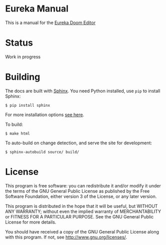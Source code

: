 Eureka Manual
=============

This is a manual for the [Eureka Doom Editor](http://eureka-editor.sourceforge.net/)

Status
======

Work in progress

Building
========

The docs are built with [Sphinx](http://www.sphinx-doc.org/en/master/#). You need Python installed, use `pip` to install Sphinx:

    $ pip install sphinx

For more installation options [see here](http://www.sphinx-doc.org/en/master/usage/installation.html).

To build:

    $ make html

To auto-build on change detection, and serve the site for development:

    $ sphinx-autobuild source/ build/

License
=======

This program is free software: you can redistribute it and/or modify
it under the terms of the GNU General Public License as published by
the Free Software Foundation, either version 3 of the License, or
any later version.

This program is distributed in the hope that it will be useful,
but WITHOUT ANY WARRANTY; without even the implied warranty of
MERCHANTABILITY or FITNESS FOR A PARTICULAR PURPOSE.  See the
GNU General Public License for more details.

You should have received a copy of the GNU General Public License
along with this program. If not, see http://www.gnu.org/licenses/.
